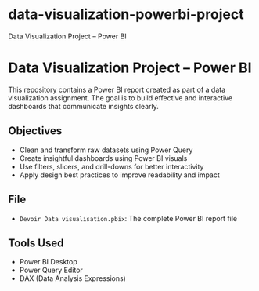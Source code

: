 # data-visualization-powerbi-project
Data Visualization Project – Power BI

 # Data Visualization Project – Power BI

This repository contains a Power BI report created as part of a data visualization assignment. The goal is to build effective and interactive dashboards that communicate insights clearly.

## Objectives
- Clean and transform raw datasets using Power Query
- Create insightful dashboards using Power BI visuals
- Use filters, slicers, and drill-downs for better interactivity
- Apply design best practices to improve readability and impact

## File
- `Devoir Data visualisation.pbix`: The complete Power BI report file

## Tools Used
- Power BI Desktop
- Power Query Editor
- DAX (Data Analysis Expressions)
